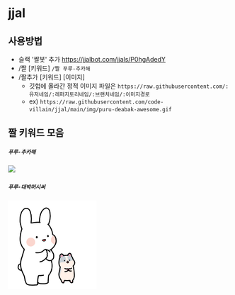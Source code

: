 # jjal

## 사용방법
- 슬랙 '짤봇' 추가 https://jjalbot.com/jjals/P0hgAdedY
- /짤 [키워드] `/짤 푸루-추카해`
- /짤추가 [키워드] [이미지]
  - 깃헙에 올라간 정적 이미지 파일은 `https://raw.githubusercontent.com/:유저네임/:레퍼지토리네임/:브랜치네임/:이미지경로` 
  - ex) `https://raw.githubusercontent.com/code-villain/jjal/main/img/puru-deabak-awesome.gif`

## 짤 키워드 모음
##### `푸루-추카해` 
<img src="https://i.pinimg.com/originals/37/cd/53/37cd53f84da10c79a448b43f6ee629a7.gif" width="200">

##### `푸루-대박머시써`
<img src="https://raw.githubusercontent.com/code-villain/jjal/main/img/puru-deabak-awesome.gif" width="200">
